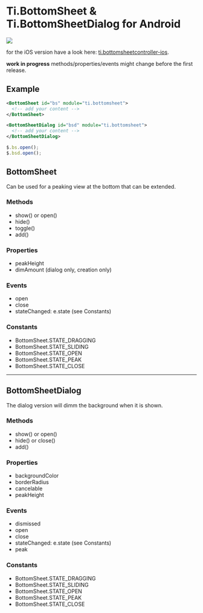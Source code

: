 # Ti.BottomSheet & Ti.BottomSheetDialog for Android

<img src="assets/animation.gif"/><br/>

for the iOS version have a look here: [ti.bottomsheetcontroller-ios](https://github.com/mbender74/ti.bottomsheetcontroller-ios).

__work in progress__ methods/properties/events might change before the first release.


## Example

```xml
<BottomSheet id="bs" module="ti.bottomsheet">
  <!-- add your content -->
</BottomSheet>

<BottomSheetDialog id="bsd" module="ti.bottomsheet">
  <!-- add your content -->
</BottomSheetDialog>
```


```js
$.bs.open();
$.bsd.open();
```

## BottomSheet

Can be used for a peaking view at the bottom that can be extended.

### Methods

* show() or open()
* hide()
* toggle()
* add()

### Properties

* peakHeight
* dimAmount (dialog only, creation only)

### Events
* open
* close
* stateChanged: e.state (see Constants)

### Constants

* BottomSheet.STATE_DRAGGING
* BottomSheet.STATE_SLIDING
* BottomSheet.STATE_OPEN
* BottomSheet.STATE_PEAK
* BottomSheet.STATE_CLOSE


---
## BottomSheetDialog

The dialog version will dimm the background when it is shown.

### Methods

* show() or open()
* hide() or close()
* add()

### Properties

* backgroundColor
* borderRadius
* cancelable
* peakHeight

### Events

* dismissed
* open
* close
* stateChanged: e.state (see Constants)
* peak

### Constants

* BottomSheet.STATE_DRAGGING
* BottomSheet.STATE_SLIDING
* BottomSheet.STATE_OPEN
* BottomSheet.STATE_PEAK
* BottomSheet.STATE_CLOSE

